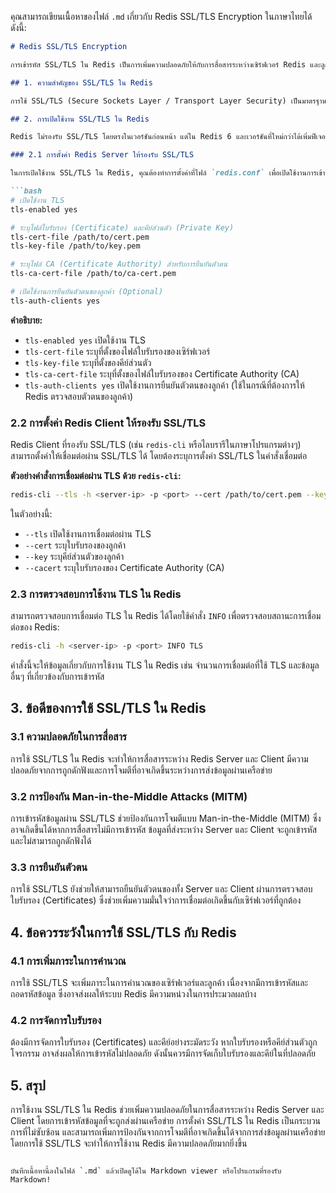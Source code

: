 คุณสามารถเขียนเนื้อหาของไฟล์ `.md` เกี่ยวกับ Redis SSL/TLS Encryption ในภาษาไทยได้ดังนี้:

```markdown
# Redis SSL/TLS Encryption

การเข้ารหัส SSL/TLS ใน Redis เป็นการเพิ่มความปลอดภัยให้กับการสื่อสารระหว่างเซิร์ฟเวอร์ Redis และลูกค้า (client) โดยการเข้ารหัสข้อมูลที่ถูกส่งผ่านเครือข่าย เพื่อป้องกันการดักฟังข้อมูลและการโจมตีแบบ Man-in-the-Middle (MITM) ในการเชื่อมต่อ Redis

## 1. ความสำคัญของ SSL/TLS ใน Redis

การใช้ SSL/TLS (Secure Sockets Layer / Transport Layer Security) เป็นมาตรฐานการเข้ารหัสข้อมูลในเครือข่ายที่ช่วยให้การสื่อสารระหว่าง Redis Server และ Client มีความปลอดภัยมากขึ้น โดยข้อมูลจะถูกเข้ารหัสในระหว่างการส่งผ่าน ซึ่งสามารถป้องกันการดักจับข้อมูลจากบุคคลที่ไม่ประสงค์ดี

## 2. การเปิดใช้งาน SSL/TLS ใน Redis

Redis ไม่รองรับ SSL/TLS โดยตรงในเวอร์ชันก่อนหน้า แต่ใน Redis 6 และเวอร์ชันที่ใหม่กว่าได้เพิ่มฟีเจอร์การรองรับ SSL/TLS สำหรับการเข้ารหัสการเชื่อมต่อระหว่าง Redis Server และ Redis Client

### 2.1 การตั้งค่า Redis Server ให้รองรับ SSL/TLS

ในการเปิดใช้งาน SSL/TLS ใน Redis, คุณต้องทำการตั้งค่าที่ไฟล์ `redis.conf` เพื่อเปิดใช้งานการเข้ารหัสผ่าน TLS โดยการเพิ่มบรรทัดต่อไปนี้:

```bash
# เปิดใช้งาน TLS
tls-enabled yes

# ระบุไฟล์ใบรับรอง (Certificate) และคีย์ส่วนตัว (Private Key)
tls-cert-file /path/to/cert.pem
tls-key-file /path/to/key.pem

# ระบุไฟล์ CA (Certificate Authority) สำหรับการยืนยันตัวตน
tls-ca-cert-file /path/to/ca-cert.pem

# เปิดใช้งานการยืนยันตัวตนของลูกค้า (Optional)
tls-auth-clients yes
```

**คำอธิบาย:**
- `tls-enabled yes` เปิดใช้งาน TLS
- `tls-cert-file` ระบุที่ตั้งของไฟล์ใบรับรองของเซิร์ฟเวอร์
- `tls-key-file` ระบุที่ตั้งของคีย์ส่วนตัว
- `tls-ca-cert-file` ระบุที่ตั้งของไฟล์ใบรับรองของ Certificate Authority (CA)
- `tls-auth-clients yes` เปิดใช้งานการยืนยันตัวตนของลูกค้า (ใช้ในกรณีที่ต้องการให้ Redis ตรวจสอบตัวตนของลูกค้า)

### 2.2 การตั้งค่า Redis Client ให้รองรับ SSL/TLS

Redis Client ที่รองรับ SSL/TLS (เช่น `redis-cli` หรือไลบรารีในภาษาโปรแกรมต่างๆ) สามารถตั้งค่าให้เชื่อมต่อผ่าน SSL/TLS ได้ โดยต้องระบุการตั้งค่า SSL/TLS ในคำสั่งเชื่อมต่อ

**ตัวอย่างคำสั่งการเชื่อมต่อผ่าน TLS ด้วย `redis-cli`:**

```bash
redis-cli --tls -h <server-ip> -p <port> --cert /path/to/cert.pem --key /path/to/key.pem --cacert /path/to/ca-cert.pem
```

ในตัวอย่างนี้:
- `--tls` เปิดใช้งานการเชื่อมต่อผ่าน TLS
- `--cert` ระบุใบรับรองของลูกค้า
- `--key` ระบุคีย์ส่วนตัวของลูกค้า
- `--cacert` ระบุใบรับรองของ Certificate Authority (CA)

### 2.3 การตรวจสอบการใช้งาน TLS ใน Redis

สามารถตรวจสอบการเชื่อมต่อ TLS ใน Redis ได้โดยใช้คำสั่ง `INFO` เพื่อตรวจสอบสถานะการเชื่อมต่อของ Redis:

```bash
redis-cli -h <server-ip> -p <port> INFO TLS
```

คำสั่งนี้จะให้ข้อมูลเกี่ยวกับการใช้งาน TLS ใน Redis เช่น จำนวนการเชื่อมต่อที่ใช้ TLS และข้อมูลอื่นๆ ที่เกี่ยวข้องกับการเข้ารหัส

## 3. ข้อดีของการใช้ SSL/TLS ใน Redis

### 3.1 ความปลอดภัยในการสื่อสาร

การใช้ SSL/TLS ใน Redis จะทำให้การสื่อสารระหว่าง Redis Server และ Client มีความปลอดภัยจากการถูกดักฟังและการโจมตีที่อาจเกิดขึ้นระหว่างการส่งข้อมูลผ่านเครือข่าย

### 3.2 การป้องกัน Man-in-the-Middle Attacks (MITM)

การเข้ารหัสข้อมูลผ่าน SSL/TLS ช่วยป้องกันการโจมตีแบบ Man-in-the-Middle (MITM) ซึ่งอาจเกิดขึ้นได้หากการสื่อสารไม่มีการเข้ารหัส ข้อมูลที่ส่งระหว่าง Server และ Client จะถูกเข้ารหัสและไม่สามารถถูกดักฟังได้

### 3.3 การยืนยันตัวตน

การใช้ SSL/TLS ยังช่วยให้สามารถยืนยันตัวตนของทั้ง Server และ Client ผ่านการตรวจสอบใบรับรอง (Certificates) ซึ่งช่วยเพิ่มความมั่นใจว่าการเชื่อมต่อเกิดขึ้นกับเซิร์ฟเวอร์ที่ถูกต้อง

## 4. ข้อควรระวังในการใช้ SSL/TLS กับ Redis

### 4.1 การเพิ่มภาระในการคำนวณ

การใช้ SSL/TLS จะเพิ่มภาระในการคำนวณของเซิร์ฟเวอร์และลูกค้า เนื่องจากมีการเข้ารหัสและถอดรหัสข้อมูล ซึ่งอาจส่งผลให้ระบบ Redis มีความหน่วงในการประมวลผลบ้าง

### 4.2 การจัดการใบรับรอง

ต้องมีการจัดการใบรับรอง (Certificates) และคีย์อย่างระมัดระวัง หากใบรับรองหรือคีย์ส่วนตัวถูกโจรกรรม อาจส่งผลให้การเข้ารหัสไม่ปลอดภัย ดังนั้นควรมีการจัดเก็บใบรับรองและคีย์ในที่ปลอดภัย

## 5. สรุป

การใช้งาน SSL/TLS ใน Redis ช่วยเพิ่มความปลอดภัยในการสื่อสารระหว่าง Redis Server และ Client โดยการเข้ารหัสข้อมูลที่จะถูกส่งผ่านเครือข่าย การตั้งค่า SSL/TLS ใน Redis เป็นกระบวนการที่ไม่ซับซ้อน และสามารถเพิ่มการป้องกันจากการโจมตีที่อาจเกิดขึ้นได้จากการส่งข้อมูลผ่านเครือข่าย โดยการใช้ SSL/TLS จะทำให้การใช้งาน Redis มีความปลอดภัยมากยิ่งขึ้น
```

บันทึกเนื้อหานี้ลงในไฟล์ `.md` แล้วเปิดดูได้ใน Markdown viewer หรือโปรแกรมที่รองรับ Markdown!